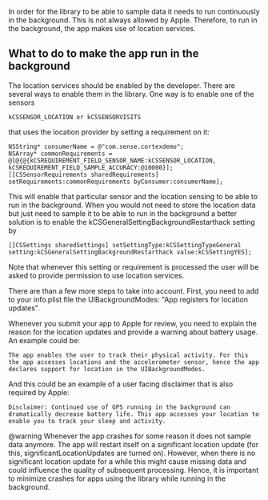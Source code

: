 
In order for the library to be able to sample data it needs to run continuously in the background. This is not always allowed by Apple. Therefore, to run in the background, the app makes use of location services. 

## What to do to make the app run in the background
The location services should be enabled by the developer. There are several ways to enable them in the library. One way is to enable one of the sensors 

	kCSSENSOR_LOCATION or kCSSENSORVISITS

that uses the location provider by setting a requirement on it: 

 	NSString* consumerName = @"com.sense.cortexdemo";
 	NSArray* commonRequirements = @[@{@{kCSREQUIREMENT_FIELD_SENSOR_NAME:kCSSENSOR_LOCATION, kCSREQUIREMENT_FIELD_SAMPLE_ACCURACY:@10000}];
 	[[CSSensorRequirements sharedRequirements] setRequirements:commonRequirements byConsumer:consumerName];
   
This will enable that particular sensor and the location sensing to be able to run in the background. When you would not need to store the location data but just need to sample it to be able to run in the background a better solution is to enable the kCSGeneralSettingBackgroundRestarthack setting by

    [[CSSettings sharedSettings] setSettingType:kCSSettingTypeGeneral setting:kCSGeneralSettingBackgroundRestarthack value:kCSSettingYES];
 
Note that whenever this setting or requirement is processed the user will be asked to provide permission to use location services. 

There are than a few more steps to take into account. First, you need to add to your info.plist file the UIBackgroundModes: "App registers for location updates".

Whenever you submit your app to Apple for review, you need to explain the reason for the location updates and provide a warning about battery usage. An example could be:

	The app enables the user to track their physical activity. For this the app accesses locations and the accelerometer sensor, hence the app declares support for location in the UIBackgroundModes.

And this could be an example of a user facing disclaimer that is also required by Apple:

	Disclaimer: Continued use of GPS running in the background can dramatically decrease battery life. This app accesses your location to enable you to track your sleep and activity.

@warning
Whenever the app crashes for some reason it does not sample data anymore. The app will restart itself on a significant location update (for this, significantLocationUpdates are turned on). However, when there is no significant location update for a while this might cause missing data and could influence the quality of subsequent processing. Hence, it is important to minimize crashes for apps using the library while running in the background. 
